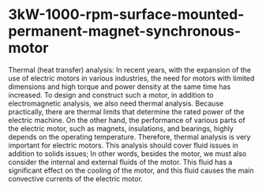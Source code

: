 # 3kW-1000-rpm-surface-mounted-permanent-magnet-synchronous-motor
Thermal (heat transfer) analysis:
In recent years, with the expansion of the use of electric motors in various industries, the need for motors with
limited dimensions and high torque and power density at the same time has increased. To design and construct such
a motor, in addition to electromagnetic analysis, we also need thermal analysis. Because practically, there are 
thermal limits that determine the rated power of the electric machine. On the other hand, the performance of 
various parts of the electric motor, such as magnets, insulations, and bearings, highly depends on the operating
temperature. Therefore, thermal analysis is very important for electric motors. This analysis should cover fluid 
issues in addition to solids issues; In other words, besides the motor, we must also consider the internal and 
external fluids of the motor. This fluid has a significant effect on the cooling of the motor, and this fluid
causes the main convective currents of the electric motor.
